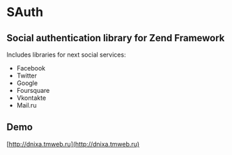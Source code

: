 SAuth
=====

Social authentication library for Zend Framework
-----------------------------------------------

Includes libraries for next social services:

* Facebook
* Twitter
* Google
* Foursquare
* Vkontakte
* Mail.ru

Demo
----

[http://dnixa.tmweb.ru](http://dnixa.tmweb.ru)